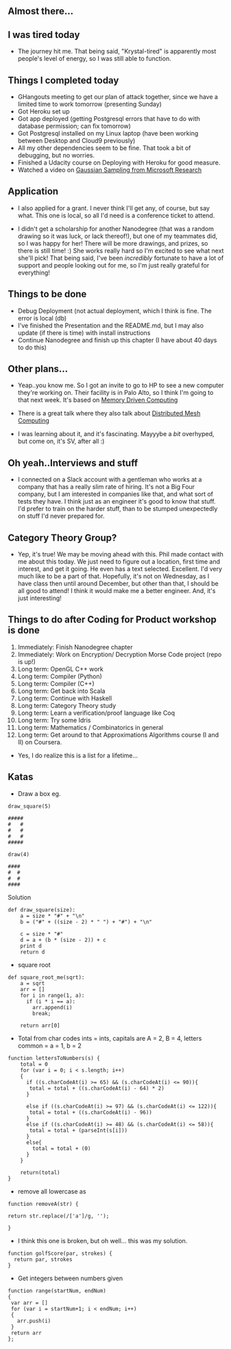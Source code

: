 ## Almost there...

## I was tired today

- The journey hit me. That being said, "Krystal-tired" is apparently most people's level of energy,
so I was still able to function. 

## Things I completed today

- GHangouts meeting to get our plan of attack together, since we have a limited time to work tomorrow (presenting Sunday)
- Got Heroku set up
- Got app deployed (getting Postgresql errors that have to do with database permission; can fix tomorrow)
- Got Postgresql installed on my Linux laptop (have been working between Desktop and Cloud9 previously)
- All my other dependencies seem to be fine. That took a bit of debugging, but no worries.
- Finished a Udacity course on Deploying with Heroku for good measure.
- Watched a video on [Gaussian Sampling from Microsoft Research](https://www.youtube.com/watch?v=aAQHJV573Pw&feature=em-uploademail)

## Application

- I also applied for a grant. I never think I'll get any, of course, 
  but say what. This one is local, so all I'd need is a conference ticket to attend.
  
- I didn't get a scholarship for another Nanodegree (that was a random drawing so it was luck, or lack thereof!),
  but one of my teammates did, so I was happy for her! There will be more drawings,
  and prizes, so there is still time! :) She works really hard so I'm excited to see what next she'll pick!
  That being said, I've been *incredibly* fortunate to have a lot of support and people looking out for me,
  so I'm just really grateful for everything!

## Things to be done

- Debug Deployment (not actual deployment, which I think is fine. The error is local (db)
- I've finished the Presentation and the README.md, but I may also update (if there is time) with install instructions
- Continue Nanodegree and finish up this chapter (I have about 40 days to do this)

## Other plans...

- Yeap..you know me. So I got an invite to go to HP to see a new computer they're working on.
  Their facility is in Palo Alto, so I think I'm going to that next week. 
  It's based on [Memory Driven Computing](https://www.youtube.com/watch?v=eSP9euiV4-M)
  
- There is a great talk where they also talk about [Distributed Mesh Computing](http://searchcio.techtarget.com/blog/TotalCIO/HPs-distributed-mesh-computing-solution-for-the-IoT)
  
- I was learning about it, and it's fascinating. Mayyybe a *bit* overhyped, but come on, it's SV, after all :)

## Oh yeah..Interviews and stuff

- I connected on a Slack account with a gentleman who works at a company that has a really slim rate of hiring.
  It's not a Big Four company, but I am interested in companies like that, and what sort of tests they have.
  I think just as an engineer it's good to know that stuff. I'd prefer to train on the harder stuff, than
  to be stumped unexpectedly on stuff I'd never prepared for.
  
## Category Theory Group?

- Yep, it's true! We may be moving ahead with this. Phil made contact with me about this today.
  We just need to figure out a location, first time and interest, and get it going. He even has a 
  text selected. Excellent. I'd very much like to be a part of that. Hopefully, it's not on 
  Wednesday, as I have class then until around December, but other than that, I should be all good
  to attend! I think it would make me a better engineer. And, it's just interesting!
  
## Things to do after Coding for Product workshop is done

1.  Immediately: Finish Nanodegree chapter
2.  Immediately: Work on Encryption/ Decryption Morse Code project (repo is up!)
3.  Long term: OpenGL C++ work
4.  Long term: Compiler (Python)
5.  Long term: Compiler (C++)
6.  Long term: Get back into Scala
7.  Long term: Continue with Haskell
8.  Long term: Category Theory study
9.  Long term: Learn a verification/proof language like Coq
10. Long term: Try some Idris
11. Long term: Mathematics / Combinatorics in general
12. Long term: Get around to that Approximations Algorithms course (I and II) on Coursera.

- Yes, I do realize this is a list for a lifetime...

## Katas

- Draw a box eg. 

```
draw_square(5)

#####
#   #
#   #
#   #
#####

draw(4)

####
#  #
#  #
####

```

Solution 

```
def draw_square(size):
    a = size * "#" + "\n"
    b = ("#" + ((size - 2) * " ") + "#") + "\n"
    
    c = size * "#"
    d = a + (b * (size - 2)) + c
    print d
    return d
```
- square root

```
def square_root_me(sqrt):
    a = sqrt 
    arr = []
    for i in range(1, a):
      if (i * i == a):
        arr.append(i)
        break;
    
    return arr[0]
```

- Total from char codes
  ints = ints, capitals are A = 2, B = 4,
  letters common = a = 1, b = 2
  
```
function lettersToNumbers(s) {
    total = 0
    for (var i = 0; i < s.length; i++)
    {
      if ((s.charCodeAt(i) >= 65) && (s.charCodeAt(i) <= 90)){
       total = total + ((s.charCodeAt(i) - 64) * 2) 
      }
      
      else if ((s.charCodeAt(i) >= 97) && (s.charCodeAt(i) <= 122)){
       total = total + ((s.charCodeAt(i) - 96)) 
      }
      else if ((s.charCodeAt(i) >= 48) && (s.charCodeAt(i) <= 58)){
       total = total + (parseInt(s[i])) 
      }
      else{
        total = total + (0)
      }
    }
    
    return(total)
}
```
- remove all lowercase as

```
function removeA(str) {

return str.replace(/['a']/g, '');

}
```
- I think this one is broken, but oh well...
  this was my solution.

```
function golfScore(par, strokes) {
  return par, strokes
}
```
- Get integers between numbers given

```
function range(startNum, endNum)   
{  
 var arr = []
 for (var i = startNum+1; i < endNum; i++)
 {
   arr.push(i)
 }
 return arr
};  
```
